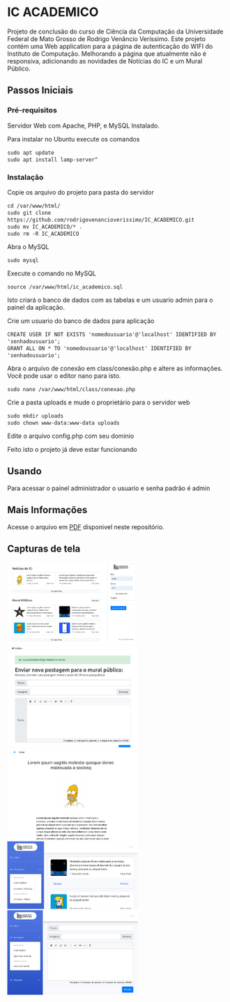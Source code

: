 # IC ACADEMICO
Projeto de conclusão do curso de Ciência da Computação da Universidade Federal de Mato Grosso de Rodrigo Venâncio Veríssimo. Este projeto contém uma Web application para a página de autenticação do WIFI do Instituto de Computação. Melhorando a página que atualmente não é responsiva, adicionando as novidades de Notícias do IC e um Mural Público.
## Passos Iniciais
### Pré-requisitos
Servidor Web com Apache, PHP, e MySQL Instalado.

Para instalar no Ubuntu execute os comandos
```
sudo apt update
sudo apt install lamp-server^
```
### Instalação
Copie os arquivo do projeto para pasta do servidor
```
cd /var/www/html/
sudo git clone https://github.com/rodrigovenancioverissimo/IC_ACADEMICO.git
sudo mv IC_ACADEMICO/* .
sudo rm -R IC_ACADEMICO
```
Abra o MySQL
```
sudo mysql
```
Execute o comando no MySQL
```
source /var/www/html/ic_academico.sql
```
Isto criará o banco de dados com as tabelas e um usuario admin para o painel da aplicação.

Crie um usuario do banco de dados para aplicação
```
CREATE USER IF NOT EXISTS 'nomedousuario'@'localhost' IDENTIFIED BY 'senhadousuario';
GRANT ALL ON * TO 'nomedousuario'@'localhost' IDENTIFIED BY 'senhadousuario';
```
Abra o arquivo de conexão em class/conexão.php e altere as informações. Você pode usar o editor nano para isto. 
```
sudo nano /var/www/html/class/conexao.php
```

Crie a pasta uploads e mude o proprietário para o servidor web
```
sudo mkdir uploads
sudo chown www-data:www-data uploads
```

Edite o arquivo config.php com seu dominio

Feito isto o projeto já deve estar funcionando
## Usando
Para acessar o painel administrador o usuario e senha padrão é admin
## Mais Informações
Acesse o arquivo em [PDF](Relatório%20Final.pdf) disponivel neste repositório.
## Capturas de tela

<img src="prints/1.png"  width="300px"><img src="prints/2.png"  width="300px"><img src="prints/3.png" width="300px"><img src="prints/4.png" width="300px"><img src="prints/5.png" width="300px">
